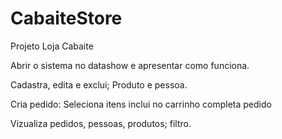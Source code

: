 # CabaiteStore
Projeto Loja Cabaite
    
Abrir o sistema no datashow e apresentar como funciona.

Cadastra, edita e exclui;
      Produto e pessoa.
    
Cria pedido:
      Seleciona itens
            inclui no carrinho
                  completa pedido  
                                                
Vizualiza pedidos, pessoas, produtos;
      filtro.
